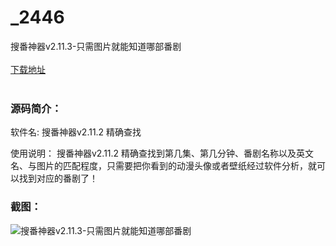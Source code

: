 # _2446
搜番神器v2.11.3-只需图片就能知道哪部番剧
<br/></br>
[下载地址](https://www.uuid2.com/2446.html "下载地址")
<br/></br>
<h3>源码简介：</h3>
<p>软件名: 搜番神器v2.11.2 精确查找<p>
<p>使用说明： 搜番神器v2.11.2 精确查找到第几集、第几分钟、番剧名称以及英文名、与图片的匹配程度，只需要把你看到的动漫头像或者壁纸经过软件分析，就可以找到对应的番剧了！<p>
<h3>截图：</h3>
<img src="https://www.uuid2.com/wp-content/uploads/img/202107/4029ff8434.jpg" alt="搜番神器v2.11.3-只需图片就能知道哪部番剧">
